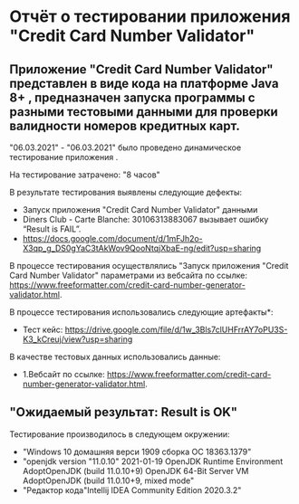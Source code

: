 # Отчёт о тестировании приложения "Credit Card Number Validator"

## Приложение "Credit Card Number Validator" представлен в виде кода на платформе Java 8+ , предназначен запуска программы с разными тестовыми данными для проверки валидности номеров кредитных карт.

"06.03.2021" - "06.03.2021" было проведено динамическое тестирование приложения <Credit Card Number Validator>.

На тестирование затрачено: "8 часов"

В результате тестирования выявлены следующие дефекты:

* Запуск приложения "Credit Card Number Validator" данными
* Diners Club - Carte Blanche: 30106313883067 вызывает ошибку “Result is FAIL”.
* https://docs.google.com/document/d/1mFJh2o-X3qp_g_DS0gYaC3tAkWov9QooNtqjXbaE-ng/edit?usp=sharing


В процессе тестирования осуществлялись "Запуск приложения "Credit Card Number Validator" параметрами 
из вебсайта по ссылке: https://www.freeformatter.com/credit-card-number-generator-validator.html.  


В процессе тестирования использовались следующие артефакты*:

* Тест кейс: https://drive.google.com/file/d/1w_3Bls7clUHFrrAY7oPU3S-K3_kCreuj/view?usp=sharing



В качестве тестовых данных использовались данные:
* 1.Bебсайт по ссылке: https://www.freeformatter.com/credit-card-number-generator-validator.html.
 
## "Ожидаемый результат: Result is OK"


Тестирование производилось в следующем окружении:

* "Windows 10 домашняя верси 1909 сборка ОС 18363.1379"
* "openjdk version "11.0.10" 2021-01-19
OpenJDK Runtime Environment AdoptOpenJDK (build 11.0.10+9)
OpenJDK 64-Bit Server VM AdoptOpenJDK (build 11.0.10+9, mixed mode"
* "Редактор кода"Intellij IDEA Community Edition 2020.3.2"
